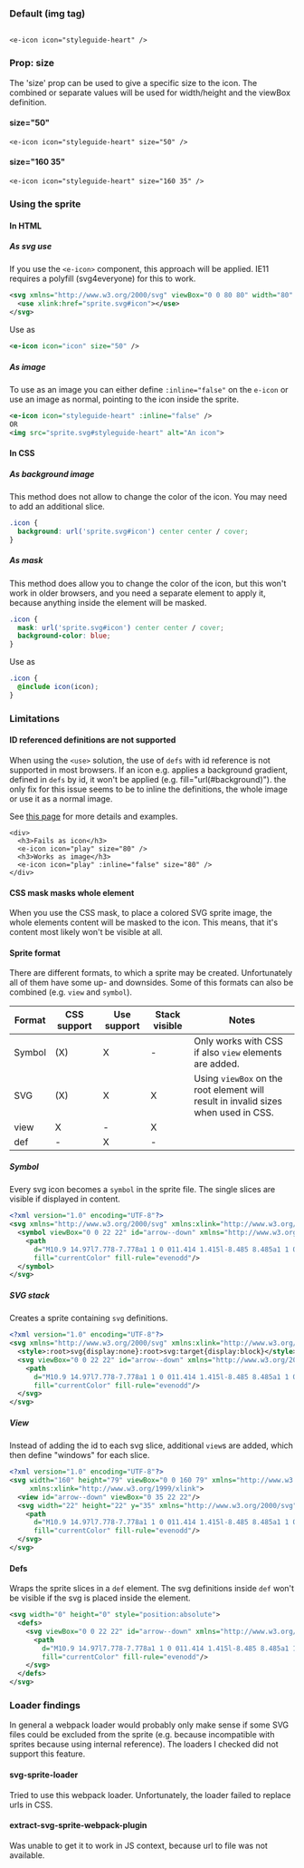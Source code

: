 ### Default (img tag)

```vue

<e-icon icon="styleguide-heart" />
```

### Prop: size

The 'size' prop can be used to give a specific size to the icon. The combined or separate values will be used for width/height and the viewBox definition.

#### size="50"
```vue
<e-icon icon="styleguide-heart" size="50" />
```

#### size="160 35"
```vue
<e-icon icon="styleguide-heart" size="160 35" />
```

### Using the sprite

#### In HTML

##### As svg use

If you use the `<e-icon>` component, this approach will be applied. IE11 requires a polyfill (svg4everyone) for this to work.

```svg
<svg xmlns="http://www.w3.org/2000/svg" viewBox="0 0 80 80" width="80" height="80">
  <use xlink:href="sprite.svg#icon"></use>
</svg>
```

Use as

```xml
<e-icon icon="icon" size="50" />
```

##### As image

To use as an image you can either define `:inline="false"` on the `e-icon` or use an image as normal, pointing to the icon inside the sprite.

```xml
<e-icon icon="styleguide-heart" :inline="false" />
OR
<img src="sprite.svg#styleguide-heart" alt="An icon">
```

#### In CSS

##### As background image

This method does not allow to change the color of the icon. You may need to add an additional slice.

```css
.icon {
  background: url('sprite.svg#icon') center center / cover;
}
```

##### As mask

This method does allow you to change the color of the icon, but this won't work in older browsers, and you need a separate element to apply it, because anything inside the element will be masked.

```css
.icon {
  mask: url('sprite.svg#icon') center center / cover;
  background-color: blue;
}
```

Use as

```scss
.icon {
  @include icon(icon);
}
```


### Limitations

#### ID referenced definitions are not supported

When using the `<use>` solution, the use of `defs` with id reference is not supported in most browsers. If an icon e.g. applies a background gradient, defined in `defs` by id, it won't be applied (e.g. fill="url(#background)"). the only fix for this issue seems to be to inline the definitions, the whole image or use it as a normal image.

See [this page](https://stackoverflow.com/questions/44235845/svg-use-and-gradients-as-fill) for more details and examples.

```vue
<div>
  <h3>Fails as icon</h3>
  <e-icon icon="play" size="80" />
  <h3>Works as image</h3>
  <e-icon icon="play" :inline="false" size="80" />
</div>
```

#### CSS mask masks whole element

When you use the CSS mask, to place a colored SVG sprite image, the whole elements content will be masked to the icon. This means, that it's content most likely won't be visible at all.

#### Sprite format

There are different formats, to which a sprite may be created. Unfortunately all of them have some up- and downsides. Some of this formats can also be combined (e.g. `view` and `symbol`).

Format | CSS support | Use support | Stack visible | Notes
--- | --- | --- | --- | ---
Symbol | (X) | X | - | Only works with CSS if also `view` elements are added.
SVG | (X) | X | X | Using `viewBox` on the root element will result in invalid sizes when used in CSS.
view | X | - | X |
def | - | X | - | 

##### Symbol

Every svg icon becomes a `symbol` in the sprite file. The single slices are visible if displayed in content.

```svg
<?xml version="1.0" encoding="UTF-8"?>
<svg xmlns="http://www.w3.org/2000/svg" xmlns:xlink="http://www.w3.org/1999/xlink">
  <symbol viewBox="0 0 22 22" id="arrow--down" xmlns="http://www.w3.org/2000/svg">
    <path
      d="M10.9 14.97l7.778-7.778a1 1 0 011.414 1.415l-8.485 8.485a1 1 0 01-1.415 0L1.707 8.607a1 1 0 111.414-1.415l7.778 7.779z"
      fill="currentColor" fill-rule="evenodd"/>
  </symbol>
</svg>
```

##### SVG stack

Creates a sprite containing `svg` definitions.

```svg
<?xml version="1.0" encoding="UTF-8"?>
<svg xmlns="http://www.w3.org/2000/svg" xmlns:xlink="http://www.w3.org/1999/xlink">
  <style>:root>svg{display:none}:root>svg:target{display:block}</style>
  <svg viewBox="0 0 22 22" id="arrow--down" xmlns="http://www.w3.org/2000/svg">
    <path
      d="M10.9 14.97l7.778-7.778a1 1 0 011.414 1.415l-8.485 8.485a1 1 0 01-1.415 0L1.707 8.607a1 1 0 111.414-1.415l7.778 7.779z"
      fill="currentColor" fill-rule="evenodd"/>
  </svg>
</svg>
```

##### View

Instead of adding the id to each svg slice, additional `view`s are added, which then define "windows" for each slice.

```svg
<?xml version="1.0" encoding="UTF-8"?>
<svg width="160" height="79" viewBox="0 0 160 79" xmlns="http://www.w3.org/2000/svg"
     xmlns:xlink="http://www.w3.org/1999/xlink">
  <view id="arrow--down" viewBox="0 35 22 22"/>
  <svg width="22" height="22" y="35" xmlns="http://www.w3.org/2000/svg">
    <path
      d="M10.9 14.97l7.778-7.778a1 1 0 011.414 1.415l-8.485 8.485a1 1 0 01-1.415 0L1.707 8.607a1 1 0 111.414-1.415l7.778 7.779z"
      fill="currentColor" fill-rule="evenodd"/>
  </svg>
</svg>
```

#### Defs

Wraps the sprite slices in a `def` element. The svg definitions inside `def` won't be visible if the svg is placed inside the element.

````svg
<svg width="0" height="0" style="position:absolute">
  <defs>
    <svg viewBox="0 0 22 22" id="arrow--down" xmlns="http://www.w3.org/2000/svg">
      <path
        d="M10.9 14.97l7.778-7.778a1 1 0 011.414 1.415l-8.485 8.485a1 1 0 01-1.415 0L1.707 8.607a1 1 0 111.414-1.415l7.778 7.779z"
        fill="currentColor" fill-rule="evenodd"/>
    </svg>
  </defs>
</svg>
````

### Loader findings

In general a webpack loader would probably only make sense if some SVG files could be excluded from the sprite (e.g. because incompatible with sprites because using internal reference). The loaders I checked did not support this feature.

#### svg-sprite-loader

Tried to use this webpack loader. Unfortunately, the loader failed to replace urls in CSS.

#### extract-svg-sprite-webpack-plugin

Was unable to get it to work in JS context, because url to file was not available.
